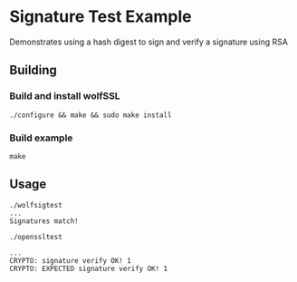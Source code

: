 # Signature Test Example

Demonstrates using a hash digest to sign and verify a signature using RSA

## Building

### Build and install wolfSSL

```
./configure && make && sudo make install
```

### Build example

```
make
```

## Usage

```
./wolfsigtest
...
Signatures match!
```

```
./openssltest

...
CRYPTO: signature verify OK! 1
CRYPTO: EXPECTED signature verify OK! 1

```
